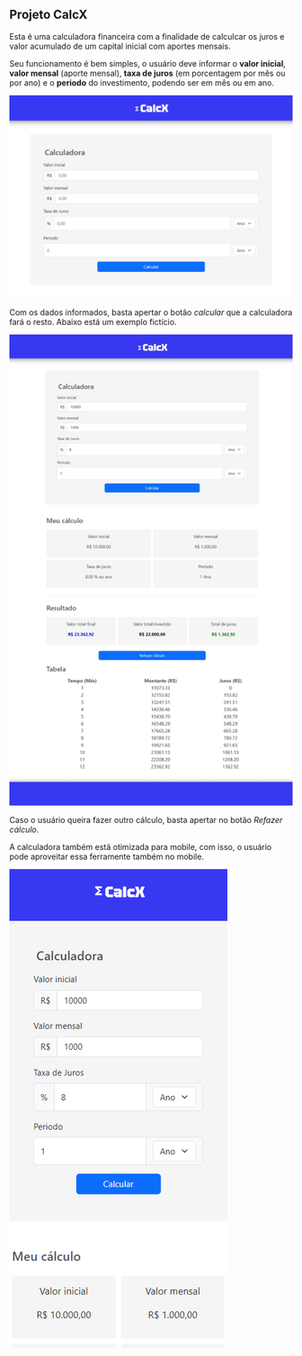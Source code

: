 ## Projeto CalcX

Esta é uma calculadora financeira com a finalidade de calculcar os juros e valor acumulado de um capital inicial com aportes mensais.

Seu funcionamento é bem simples, o usuário deve informar o **valor inicial**, **valor mensal** (aporte mensal), **taxa de juros** (em porcentagem por mês ou por ano) e o **periodo** do investimento, podendo ser em mês ou em ano.

![Alt text](image-1.png)

Com os dados informados, basta apertar o botão *calcular* que a calculadora fará o resto. Abaixo está um exemplo fictício.

![Alt text](image-2.png)

Caso o usuário queira fazer outro cálculo, basta apertar no botão *Refazer cálculo*.

A calculadora também está otimizada para mobile, com isso, o usuário pode aproveitar essa ferramente também no mobile.

![Alt text](image-3.png)